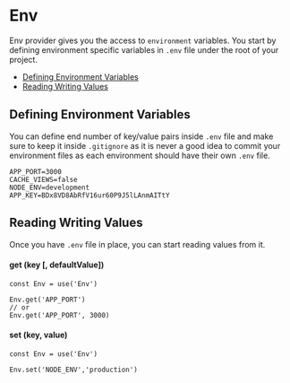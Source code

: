 # Env

Env provider gives you the access to `environment` variables. You start by defining environment specific variables in `.env` file under the root of your project.

- [Defining Environment Variables](#defining-environment-variables)
- [Reading Writing Values](#reading-writing-values)

## Defining Environment Variables

You can define end number of key/value pairs inside `.env` file and make sure to keep it inside `.gitignore` as it is never a good idea to commit your environment files as each environment should have their own `.env` file.

```env,line-numbers
APP_PORT=3000
CACHE_VIEWS=false
NODE_ENV=development
APP_KEY=BDx8VD8AbRfV16ur60P9J5lLAnmAITtY
```

## Reading Writing Values

Once you have `.env` file in place, you can start reading values from it.

#### get <span>(key [, defaultValue])</span>

```javascript,line-numbers
const Env = use('Env')

Env.get('APP_PORT')
// or
Env.get('APP_PORT', 3000)
```

#### set <span>(key, value)</span>

```javascript,line-numbers
const Env = use('Env')

Env.set('NODE_ENV','production')
```
